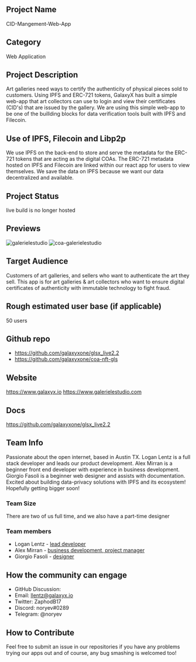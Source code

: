 ## Project Name
CID-Mangement-Web-App

## Category 
Web Application

## Project Description
Art galleries need ways to certify the authenticity of physical pieces sold to customers. Using IPFS and ERC-721 tokens, GalaxyX has built a simple web-app that art collectors can use to login and view their certificates (CID's) that are issued by the gallery. We are using this simple web-app to be one of the buillding blocks for data verification tools built with IPFS and Filecoin. 

## Use of IPFS, Filecoin and Libp2p
We use IPFS on the back-end to store and serve the metadata for the ERC-721 tokens that are acting as the digital COAs. The ERC-721 metadata hosted on IPFS and Filecoin are linked within our react app for users to view themselves. We save the data on IPFS because we want our data decentralized and available.<!-- Describe how your project uses any or all of these technologies, and why. -->

## Project Status
live build is no longer hosted

## Previews
![galerielestudio](https://user-images.githubusercontent.com/30084404/159200476-003161a1-7701-45fd-8d15-4bc9513f46d0.png)
![coa-galerielestudio](https://user-images.githubusercontent.com/30084404/159204299-ba62659c-3f69-42da-ae21-3af360837ab1.png)


## Target Audience

Customers of art galleries, and sellers who want to authenticate the art they sell. This app is for art galleries & art collectors who want to ensure digital certificates of authenticity with immutable technology to fight fraud.

## Rough estimated user base (if applicable)
50 users

## Github repo
- <https://github.com/galaxyxone/glsx_live2.2>
- <https://github.com/galaxyxone/coa-nft-gls>

<!--Attach a link to your GitHub repo - open source is required - please make sure your repo has a license file and is licensed using MIT open source license! -->

## Website
https://www.galaxyx.io
https://www.galerielestudio.com 

## Docs
https://github.com/galaxyxone/glsx_live2.2

## Team Info
Passionate about the open internet, based in Austin TX. Logan Lentz is a full stack developer and leads our product development. Alex Mirran is a beginner front end developer with experience in business development. Giorgio Fasoli is a beginner web designer and assists with documentation. Excited about building data-privacy solutions with IPFS and its ecosystem! Hopefully getting bigger soon!

### Team Size  
There are two of us full time, and we also have a part-time designer 

### Team members  
- Logan Lentz - [lead developer](https://github.com/noryev)
- Alex Mirran - [business development, project manager](https://github.com/galaxyxtwo)
- Giorgio Fasoli - [designer](https://github.com/galaxyxthree)

## How the community can engage
* GitHub Discussion: <!--Start a discussion with the community here: https://github.com/ipfs/community/discussions/new and attach the link!-->  
* Email:  llentz@galaxyx.io  
* Twitter:  ZaphodB17
* Discord:  noryev#0289
* Telegram:  @noryev

## How to Contribute
Feel free to submit an issue in our repositories if you have any problems trying our apps out and of course, any bug smashing is welcomed too!

